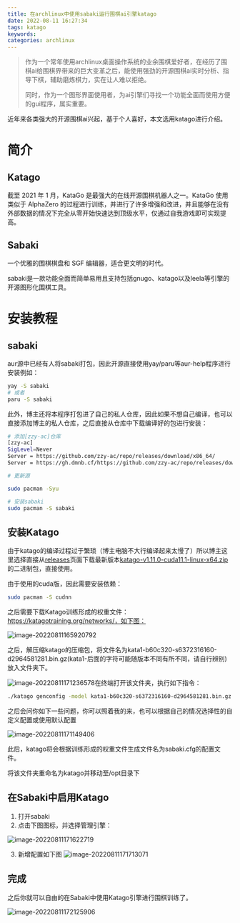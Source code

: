 ```yaml
---
title: 在archlinux中使用sabaki运行围棋ai引擎katago
date: 2022-08-11 16:27:34
tags: katago
keywords:
categories: archlinux
---
```


> 作为一个常年使用archlinux桌面操作系统的业余围棋爱好者，在经历了围棋ai给围棋界带来的巨大变革之后，能使用强劲的开源围棋ai实时分析、指导下棋，辅助磨炼棋力，实在让人难以拒绝。
>
> 同时，作为一个图形界面使用者，为ai引擎们寻找一个功能全面而使用方便的gui程序，属实重要。

近年来各类强大的开源围棋ai兴起，基于个人喜好，本文选用katago进行介绍。

# 简介

## Katago

截至 2021 年 1 月，KataGo 是最强大的在线开源围棋机器人之一。KataGo 使用类似于 AlphaZero 的过程进行训练，并进行了许多增强和改进，并且能够在没有外部数据的情况下完全从零开始快速达到顶级水平，仅通过自我游戏即可实现提高。

## Sabaki

一个优雅的围棋棋盘和 SGF 编辑器，适合更文明的时代。

sabaki是一款功能全面而简单易用且支持包括gnugo、katago以及leela等引擎的开源图形化围棋工具。



# 安装教程



## sabaki

aur源中已经有人将sabaki打包，因此开源直接使用yay/paru等aur-help程序进行安装例如：

```sh
yay -S sabaki
# 或者
paru -S sabaki
```

此外，博主还将本程序打包进了自己的私人仓库，因此如果不想自己编译，也可以直接添加博主的私人仓库，之后直接从仓库中下载编译好的包进行安装：

```sh
# 添加[zzy-ac]仓库
[zzy-ac]
SigLevel=Never
Server = https://github.com/zzy-ac/repo/releases/download/x86_64/
Server = https://gh.dmnb.cf/https://github.com/zzy-ac/repo/releases/download/x86_64/

# 更新源

sudo pacman -Syu

# 安装sabaki
sudo pacman -S sabaki

```

## 安装Katago

由于katago的编译过程过于繁琐（博主电脑不大行编译起来太慢了）所以博主这里选择直接从[releases](https://github.com/lightvector/KataGo/releases/)页面下载最新版本[katago-v1.11.0-cuda11.1-linux-x64.zip](https://github.com/lightvector/KataGo/releases/download/v1.11.0/katago-v1.11.0-cuda11.1-linux-x64.zip)的二进制包，直接使用。

由于使用的cuda版，因此需要安装依赖：

```sh
sudo pacman -S cudnn
```

之后需要下载Katago训练形成的权重文件：https://katagotraining.org/networks/，如下图：

![image-20220811165920792](https://cdn.dmnb.cf/gh/zzy-ac/My-Selves-Cloud@main/images/2022/08/11/image-20220811165920792.png)

之后，解压缩katago的压缩包，将文件名为kata1-b60c320-s6372316160-d2964581281.bin.gz(kata1-后面的字符可能随版本不同有所不同，请自行辨别)放入文件夹下。

![image-20220811171236578](https://cdn.dmnb.cf/gh/zzy-ac/My-Selves-Cloud@main/images/2022/08/11/image-20220811171236578.png)在终端打开该文件夹，执行如下指令：

```sh
./katago genconfig -model kata1-b60c320-s6372316160-d2964581281.bin.gz -output sabaki.cfg
```

之后会问你如下一些问题，你可以照着我的来，也可以根据自己的情况选择性的自定义配置或使用默认配置

![image-20220811171149406](https://cdn.dmnb.cf/gh/zzy-ac/My-Selves-Cloud@main/images/2022/08/11/image-20220811171149406.png)

此后，katago将会根据训练形成的权重文件生成文件名为sabaki.cfg的配置文件。

将该文件夹重命名为katago并移动至/opt目录下



## 在Sabaki中启用Katago

1. 打开sabaki
2. 点击下图图标，并选择管理引擎：

![image-20220811171622719](https://cdn.dmnb.cf/gh/zzy-ac/My-Selves-Cloud@main/images/2022/08/11/image-20220811171622719.png)

3. 新增配置如下图
![image-20220811171713071](https://cdn.dmnb.cf/gh/zzy-ac/My-Selves-Cloud@main/images/2022/08/11/image-20220811171713071.png)

## 完成

之后你就可以自由的在Sabaki中使用Katago引擎进行围棋训练了。

![image-20220811172125906](https://cdn.dmnb.cf/gh/zzy-ac/My-Selves-Cloud@main/images/2022/08/11/image-20220811172125906.png)

